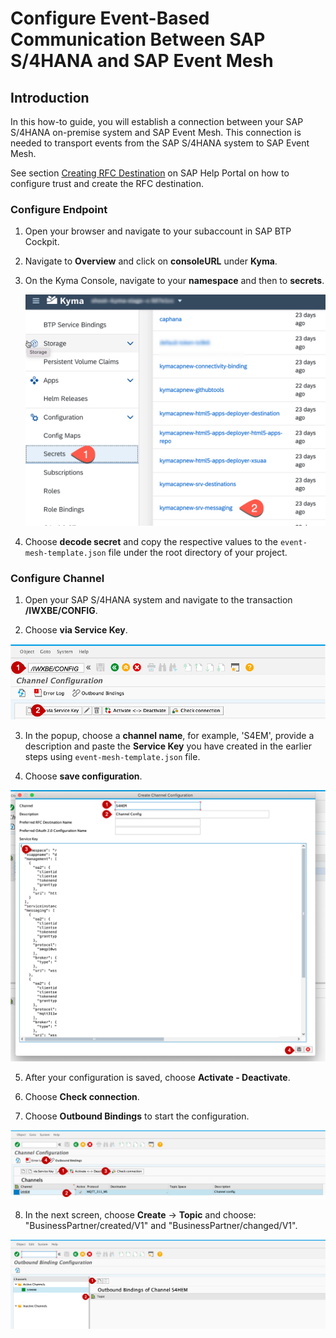 # Configure Event-Based Communication Between SAP S/4HANA and SAP Event Mesh
## Introduction

In this how-to guide, you will establish a connection between your SAP S/4HANA on-premise system and SAP Event Mesh. This connection is needed to transport events from the SAP S/4HANA system to SAP Event Mesh.

See section [Creating RFC Destination](https://help.sap.com/docs/r/810dfd34f2cc4f39aa8d946b5204fd9c/1809.000/en-US/12559a8c26f34e0bbe8c6d82b7501424.html) on SAP Help Portal on how to configure trust and create the RFC destination.

### Configure Endpoint

1. Open your browser and navigate to your subaccount in SAP BTP Cockpit.

2. Navigate to **Overview** and click on **consoleURL** under **Kyma**.

3. On the Kyma Console, navigate to your **namespace** and then to **secrets**.

    ![messaging-secret](./images/messaging-secret.png)

4. Choose **decode secret** and copy the respective values to the `event-mesh-template.json` file under the root directory of your project.

 ### Configure Channel

 1. Open your SAP S/4HANA system and navigate to the transaction **/IWXBE/CONFIG**.

 2. Choose **via Service Key**.

 ![Configure Channel](./images/EventBased4.png)

 3. In the popup, choose a **channel name**, for example, 'S4EM', provide a description and paste the **Service Key** you have created in the earlier steps using `event-mesh-template.json` file.

 4. Choose **save configuration**.

  ![Create configuration](./images/EventBased5.png)

 5. After your configuration is saved, choose **Activate - Deactivate**.

 6. Choose **Check connection**.

 7. Choose **Outbound Bindings** to start the configuration.

  ![Check Connection](./images/EventBased6.png)

 8. In the next screen, choose **Create** &rarr; **Topic** and choose: "BusinessPartner/created/V1" and "BusinessPartner/changed/V1".

 ![Create Outbound Bindings](./images/EventBased7.png)
